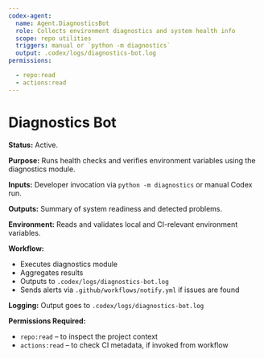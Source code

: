 ```yaml
---
codex-agent:
  name: Agent.DiagnosticsBot
  role: Collects environment diagnostics and system health info
  scope: repo utilities
  triggers: manual or `python -m diagnostics`
  output: .codex/logs/diagnostics-bot.log
permissions:

  - repo:read
  - actions:read
---
```


# Diagnostics Bot

**Status:** Active.

**Purpose:** Runs health checks and verifies environment variables using the diagnostics module.

**Inputs:** Developer invocation via `python -m diagnostics` or manual Codex run.

**Outputs:** Summary of system readiness and detected problems.

**Environment:** Reads and validates local and CI-relevant environment variables.

**Workflow:**

- Executes diagnostics module
- Aggregates results
- Outputs to `.codex/logs/diagnostics-bot.log`
- Sends alerts via `.github/workflows/notify.yml` if issues are found

**Logging:** Output goes to `.codex/logs/diagnostics-bot.log`

**Permissions Required:**

- `repo:read` – to inspect the project context
- `actions:read` – to check CI metadata, if invoked from workflow
